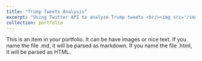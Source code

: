 ```yaml
---
title: "Trump Tweets Analysis"
excerpt: "Using Twitter API to analyze Trump tweets <br/><img src='/images/trump_tweets.jpeg' width='500' height='300'>"
collection: portfolio
---
```


This is an item in your portfolio. It can be have images or nice text. If you name the file .md, it will be parsed as markdown. If you name the file .html, it will be parsed as HTML. 
